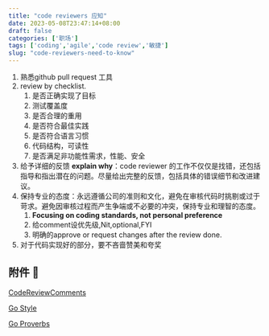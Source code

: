 ```yaml
---
title: "code reviewers 应知"
date: 2023-05-08T23:47:14+08:00
draft: false
categories: ['职场']
tags: ['coding','agile','code review','敏捷']
slug: "code-reviewers-need-to-know"
---
```


1. 熟悉github pull request 工具
2. review by checklist.
   1. 是否正确实现了目标
   2. 测试覆盖度
   3. 是否合理的重用
   4. 是否符合最佳实践
   5. 是否符合语言习惯
   6. 代码结构，可读性
   7. 是否满足非功能性需求，性能、安全
3. 给予详细的反馈 **explain why**：code reviewer 的工作不仅仅是找错，还包括指导和指出潜在的问题。尽量给出完整的反馈，包括具体的错误细节和改进建议。
4. 保持专业的态度：永远遵循公司的准则和文化，避免在审核代码时挑剔或过于苛求。避免因审核过程而产生争端或不必要的冲突，保持专业和理智的态度。
   1. **Focusing on coding standards, not personal preference**
   2. 给comment设优先级,Nit,optional,FYI
   3. 明确的approve or request changes after the review done.
5. 对于代码实现好的部分，要不吝啬赞美和夸奖

 

## 附件 📎

[CodeReviewComments](https://github.com/golang/go/wiki/CodeReviewComments) 

[Go Style](https://google.github.io/styleguide/go/) 

[Go Proverbs](https://go-proverbs.github.io/) 



